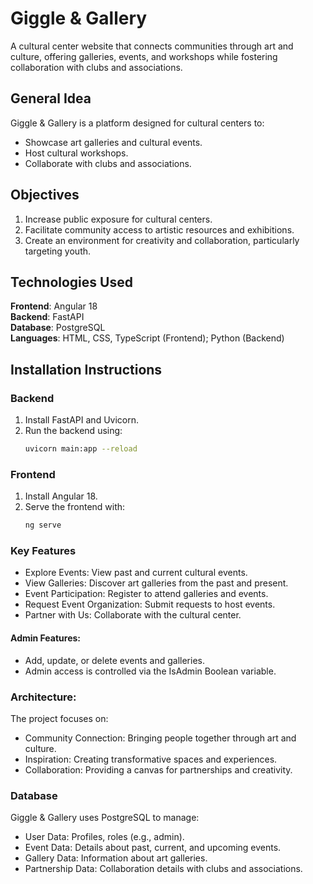 # Giggle & Gallery

A cultural center website that connects communities through art and culture, offering galleries, events, and workshops while fostering collaboration with clubs and associations.

## General Idea
Giggle & Gallery is a platform designed for cultural centers to:
- Showcase art galleries and cultural events.
- Host cultural workshops.
- Collaborate with clubs and associations.

## Objectives
1. Increase public exposure for cultural centers.
2. Facilitate community access to artistic resources and exhibitions.
3. Create an environment for creativity and collaboration, particularly targeting youth.

## Technologies Used
**Frontend**: Angular 18  
**Backend**: FastAPI  
**Database**: PostgreSQL  
**Languages**: HTML, CSS, TypeScript (Frontend); Python (Backend)

## Installation Instructions
### Backend
1. Install FastAPI and Uvicorn.
2. Run the backend using:
   ```bash
   uvicorn main:app --reload
### Frontend
1. Install Angular 18.
2. Serve the frontend with:
   ```bash
   ng serve
   
### Key Features
- Explore Events: View past and current cultural events.
- View Galleries: Discover art galleries from the past and present.
- Event Participation: Register to attend galleries and events.
- Request Event Organization: Submit requests to host events.
- Partner with Us: Collaborate with the cultural center.
#### Admin Features:
- Add, update, or delete events and galleries.
- Admin access is controlled via the IsAdmin Boolean variable.

### Architecture: 
The project focuses on:

- Community Connection: Bringing people together through art and culture.
- Inspiration: Creating transformative spaces and experiences.
- Collaboration: Providing a canvas for partnerships and creativity.

### Database
Giggle & Gallery uses PostgreSQL to manage:

- User Data: Profiles, roles (e.g., admin).
- Event Data: Details about past, current, and upcoming events.
- Gallery Data: Information about art galleries.
- Partnership Data: Collaboration details with clubs and associations.


